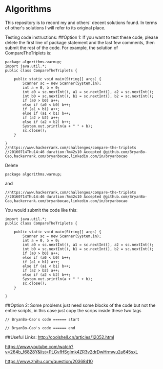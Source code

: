 # Algorithms
This repository is to record my and others' decent solutions found. In terms of other's solutions I will refer to its original place.

Testing code instructions:
##Option 1:
If you want to test these code, please delete the first line of package statement and the last few comments, then submit the rest of the code.
For example, the solution of CompareTheTriplets is:
```
package algorithms.warmup;
import java.util.*;
public class CompareTheTriplets {

	public static void main(String[] args) {
		Scanner sc = new Scanner(System.in);
		int a = 0, b = 0;
		int a0 = sc.nextInt(), a1 = sc.nextInt(), a2 = sc.nextInt();
		int b0 = sc.nextInt(), b1 = sc.nextInt(), b2 = sc.nextInt();
		if (a0 > b0) a++;
		else if (a0 < b0) b++;
		if (a1 > b1) a++;
		else if (a1 < b1) b++;
		if (a2 > b2) a++;
		else if (a2 < b2) b++;
		System.out.println(a + " " + b);
		sc.close();
	}

}
//https://www.hackerrank.com/challenges/compare-the-triplets
//20160714Thu14:46 duration:7m42s10 Accepted @github.com/BryanBo-Cao,hackerrank.com/bryanbocao,linkedin.com/in/bryanbocao
```
Delete 
```
package algorithms.warmup;
```
and
```
//https://www.hackerrank.com/challenges/compare-the-triplets
//20160714Thu14:46 duration:7m42s10 Accepted @github.com/BryanBo-Cao,hackerrank.com/bryanbocao,linkedin.com/in/bryanbocao
```
You would submit the code like this:
```
import java.util.*;
public class CompareTheTriplets {

	public static void main(String[] args) {
		Scanner sc = new Scanner(System.in);
		int a = 0, b = 0;
		int a0 = sc.nextInt(), a1 = sc.nextInt(), a2 = sc.nextInt();
		int b0 = sc.nextInt(), b1 = sc.nextInt(), b2 = sc.nextInt();
		if (a0 > b0) a++;
		else if (a0 < b0) b++;
		if (a1 > b1) a++;
		else if (a1 < b1) b++;
		if (a2 > b2) a++;
		else if (a2 < b2) b++;
		System.out.println(a + " " + b);
		sc.close();
	}

}
```

##Option 2:
Some problems just need some blocks of the code but not the entire scripts, in this case just copy the scrips inside these two tags
```
// BryanBo-Cao's code ====== start 

// BryanBo-Cao's code ====== end
```

##Useful Links:
http://coolshell.cn/articles/12052.html

https://www.youtube.com/watch?v=264b_f6828Y&list=PLGvfHSgImk4ZR3v2drDwHrmwu2a645sxL

https://www.zhihu.com/question/20368410
